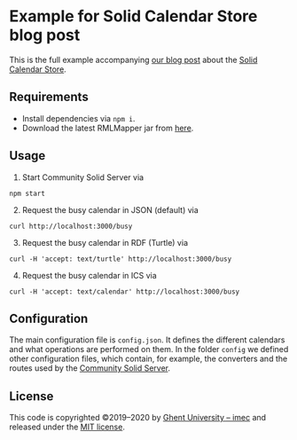# Example for Solid Calendar Store blog post

This is the full example accompanying [our blog post](https://knows.idlab.ugent.be/blog/solid-calendar-store) 
about the [Solid Calendar Store](https://github.com/KNowledgeOnWebScale/solid-calendar-store/).

## Requirements

- Install dependencies via `npm i`.
- Download the latest RMLMapper jar from [here](https://github.com/RMLio/rmlmapper-java/releases).

## Usage

1. Start Community Solid Server via 

```shell
npm start
```

2. Request the busy calendar in JSON (default) via

```shell
curl http://localhost:3000/busy
```

3. Request the busy calendar in RDF (Turtle) via

```shell
curl -H 'accept: text/turtle' http://localhost:3000/busy
```

4. Request the busy calendar in ICS via

```shell
curl -H 'accept: text/calendar' http://localhost:3000/busy
```

## Configuration

The main configuration file is `config.json`.
It defines the different calendars and what operations are performed on them.
In the folder `config` we defined other configuration files, which contain,
for example, the converters and the routes used by the [Community Solid Server](https://github.com/solid/community-server).

## License
This code is copyrighted ©2019–2020 by [Ghent University – imec](http://idlab.ugent.be/)
and released under the [MIT license](http://opensource.org/licenses/MIT).

